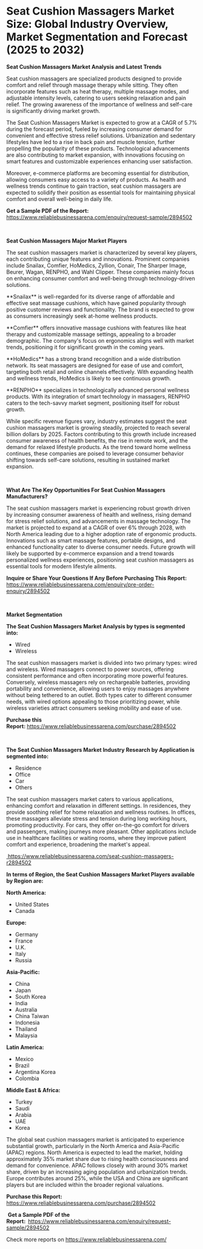 <p><h1>Seat Cushion Massagers Market Size: Global Industry Overview, Market Segmentation and Forecast (2025 to 2032)</h1></p><p><strong>Seat Cushion Massagers Market Analysis and Latest Trends</strong></p>
<p><p>Seat cushion massagers are specialized products designed to provide comfort and relief through massage therapy while sitting. They often incorporate features such as heat therapy, multiple massage modes, and adjustable intensity levels, catering to users seeking relaxation and pain relief. The growing awareness of the importance of wellness and self-care is significantly driving market growth.</p><p>The Seat Cushion Massagers Market is expected to grow at a CAGR of 5.7% during the forecast period, fueled by increasing consumer demand for convenient and effective stress relief solutions. Urbanization and sedentary lifestyles have led to a rise in back pain and muscle tension, further propelling the popularity of these products. Technological advancements are also contributing to market expansion, with innovations focusing on smart features and customizable experiences enhancing user satisfaction. </p><p>Moreover, e-commerce platforms are becoming essential for distribution, allowing consumers easy access to a variety of products. As health and wellness trends continue to gain traction, seat cushion massagers are expected to solidify their position as essential tools for maintaining physical comfort and overall well-being in daily life.</p></p>
<p><strong>Get a Sample PDF of the Report:&nbsp;</strong> <a href="https://www.reliablebusinessarena.com/enquiry/request-sample/2894502?utm_campaign=2467&utm_medium=2&utm_source=Github&utm_content=ia&utm_term=15032025&utm_id=seat-cushion-massagers">https://www.reliablebusinessarena.com/enquiry/request-sample/2894502</a></p>
<p>&nbsp;</p>
<p><strong>Seat Cushion Massagers Major Market Players</strong></p>
<p><p>The seat cushion massagers market is characterized by several key players, each contributing unique features and innovations. Prominent companies include Snailax, Comfier, HoMedics, Zyllion, Conair, The Sharper Image, Beurer, Wagan, RENPHO, and Wahl Clipper. These companies mainly focus on enhancing consumer comfort and well-being through technology-driven solutions.</p><p>**Snailax** is well-regarded for its diverse range of affordable and effective seat massage cushions, which have gained popularity through positive customer reviews and functionality. The brand is expected to grow as consumers increasingly seek at-home wellness products.</p><p>**Comfier** offers innovative massage cushions with features like heat therapy and customizable massage settings, appealing to a broader demographic. The company's focus on ergonomics aligns well with market trends, positioning it for significant growth in the coming years.</p><p>**HoMedics** has a strong brand recognition and a wide distribution network. Its seat massagers are designed for ease of use and comfort, targeting both retail and online channels effectively. With expanding health and wellness trends, HoMedics is likely to see continuous growth. </p><p>**RENPHO** specializes in technologically advanced personal wellness products. With its integration of smart technology in massagers, RENPHO caters to the tech-savvy market segment, positioning itself for robust growth.</p><p>While specific revenue figures vary, industry estimates suggest the seat cushion massagers market is growing steadily, projected to reach several billion dollars by 2025. Factors contributing to this growth include increased consumer awareness of health benefits, the rise in remote work, and the demand for relaxed lifestyle products. As the trend toward home wellness continues, these companies are poised to leverage consumer behavior shifting towards self-care solutions, resulting in sustained market expansion.</p></p>
<p>&nbsp;</p>
<p><strong>What Are The Key Opportunities For Seat Cushion Massagers Manufacturers?</strong></p>
<p><p>The seat cushion massagers market is experiencing robust growth driven by increasing consumer awareness of health and wellness, rising demand for stress relief solutions, and advancements in massage technology. The market is projected to expand at a CAGR of over 6% through 2028, with North America leading due to a higher adoption rate of ergonomic products. Innovations such as smart massage features, portable designs, and enhanced functionality cater to diverse consumer needs. Future growth will likely be supported by e-commerce expansion and a trend towards personalized wellness experiences, positioning seat cushion massagers as essential tools for modern lifestyle ailments.</p></p>
<p><strong>Inquire or Share Your Questions If Any Before Purchasing This Report:</strong> <a href="https://www.reliablebusinessarena.com/enquiry/pre-order-enquiry/2894502?utm_campaign=2467&utm_medium=2&utm_source=Github&utm_content=ia&utm_term=15032025&utm_id=seat-cushion-massagers">https://www.reliablebusinessarena.com/enquiry/pre-order-enquiry/2894502</a></p>
<p>&nbsp;</p>
<p><strong>Market Segmentation</strong></p>
<p><strong>The Seat Cushion Massagers Market Analysis by types is segmented into:</strong></p>
<p><ul><li>Wired</li><li>Wireless</li></ul></p>
<p><p>The seat cushion massagers market is divided into two primary types: wired and wireless. Wired massagers connect to power sources, offering consistent performance and often incorporating more powerful features. Conversely, wireless massagers rely on rechargeable batteries, providing portability and convenience, allowing users to enjoy massages anywhere without being tethered to an outlet. Both types cater to different consumer needs, with wired options appealing to those prioritizing power, while wireless varieties attract consumers seeking mobility and ease of use.</p></p>
<p><strong>Purchase this Report:&nbsp;</strong><a href="https://www.reliablebusinessarena.com/purchase/2894502?utm_campaign=2467&utm_medium=2&utm_source=Github&utm_content=ia&utm_term=15032025&utm_id=seat-cushion-massagers">https://www.reliablebusinessarena.com/purchase/2894502</a></p>
<p>&nbsp;</p>
<p><strong>The Seat Cushion Massagers Market Industry Research by Application is segmented into:</strong></p>
<p><ul><li>Residence</li><li>Office</li><li>Car</li><li>Others</li></ul></p>
<p><p>The seat cushion massagers market caters to various applications, enhancing comfort and relaxation in different settings. In residences, they provide soothing relief for home relaxation and wellness routines. In offices, these massagers alleviate stress and tension during long working hours, promoting productivity. For cars, they offer on-the-go comfort for drivers and passengers, making journeys more pleasant. Other applications include use in healthcare facilities or waiting rooms, where they improve patient comfort and experience, broadening the market's appeal.</p></p>
<p><a href="https://www.reliablebusinessarena.com/seat-cushion-massagers-r2894502?utm_campaign=2467&utm_medium=2&utm_source=Github&utm_content=ia&utm_term=15032025&utm_id=seat-cushion-massagers">&nbsp;https://www.reliablebusinessarena.com/seat-cushion-massagers-r2894502</a></p>
<p><strong>In terms of Region, the Seat Cushion Massagers Market Players available by Region are:</strong></p>
<p>
    <p> <strong> North America: </strong>
        <ul>
            <li>United States</li>
            <li>Canada</li>
        </ul>
        </p> 
    <p> <strong> Europe: </strong>
        <ul>
            <li>Germany</li>
            <li>France</li>
            <li>U.K.</li>
            <li>Italy</li>
            <li>Russia</li>
        </ul>
        </p> 
    <p> <strong> Asia-Pacific: </strong>
        <ul>
            <li>China</li>
            <li>Japan</li>
            <li>South Korea</li>
            <li>India</li>
            <li>Australia</li>
            <li>China Taiwan</li>
            <li>Indonesia</li>
            <li>Thailand</li>
            <li>Malaysia</li>
        </ul>
        </p> 
    <p> <strong> Latin America: </strong>
        <ul>
            <li>Mexico</li>
            <li>Brazil</li>
            <li>Argentina Korea</li>
            <li>Colombia</li>
        </ul>
        </p> 
    <p> <strong> Middle East & Africa: </strong>
        <ul>
            <li>Turkey</li>
            <li>Saudi</li>
            <li>Arabia</li>
            <li>UAE</li>
            <li>Korea</li>
        </ul>
    </p>
    </p>
<p><p>The global seat cushion massagers market is anticipated to experience substantial growth, particularly in the North America and Asia-Pacific (APAC) regions. North America is expected to lead the market, holding approximately 35% market share due to rising health consciousness and demand for convenience. APAC follows closely with around 30% market share, driven by an increasing aging population and urbanization trends. Europe contributes around 25%, while the USA and China are significant players but are included within the broader regional valuations.</p></p>
<p><strong>Purchase this Report: </strong><a href="https://www.reliablebusinessarena.com/purchase/2894502?utm_campaign=2467&utm_medium=2&utm_source=Github&utm_content=ia&utm_term=15032025&utm_id=seat-cushion-massagers">https://www.reliablebusinessarena.com/purchase/2894502</a></p>
<p>&nbsp;<strong>Get a Sample PDF of the Report:&nbsp;&nbsp;</strong><a href="https://www.reliablebusinessarena.com/enquiry/request-sample/2894502?utm_campaign=2467&utm_medium=2&utm_source=Github&utm_content=ia&utm_term=15032025&utm_id=seat-cushion-massagers">https://www.reliablebusinessarena.com/enquiry/request-sample/2894502</a></p>
<p><strong></strong></p>
<p>Check more reports on <a href="https://www.reliablebusinessarena.com/?utm_campaign=2467&utm_medium=2&utm_source=Github&utm_content=ia&utm_term=15032025&utm_id=seat-cushion-massagers">https://www.reliablebusinessarena.com/</a></p>